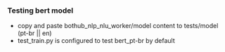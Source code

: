 ### Testing bert model
- copy and paste bothub_nlp_nlu_worker/model content to tests/model (pt-br || en)
- test_train.py is configured to test bert_pt-br by default

